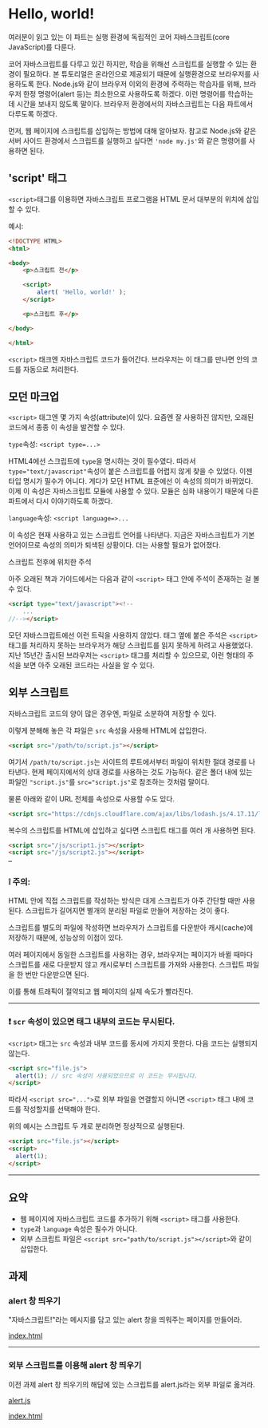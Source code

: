# Hello, world!
여러분이 읽고 있는 이 파트는 실행 환경에 독립적인 코어 자바스크립트(core JavaScript)를 다룬다.

코어 자바스크립트를 다루고 있긴 하지만, 학습을 위해선 스크립트를 실행할 수 있는 환경이 필요하다. 본 튜토리얼은 온라인으로 제공되기 때문에 실행환경으로 브라우저를 사용하도록 한다. Node.js와 같이 브라우저 이외의 환경에 주력하는 학습자를 위해, 브라우저 한정 명령어(alert 등)는 최소한으로 사용하도록 하겠다. 이런 명령어를 학습하는 데 시간을 보내지 않도록 말이다. 브라우저 환경에서의 자바스크립트는 다음 파트에서 다루도록 하겠다.

먼저, 웹 페이지에 스크립트를 삽입하는 방법에 대해 알아보자. 참고로 Node.js와 같은 서버 사이드 환경에서 스크립트를 실행하고 싶다면 ```'node my.js'```와 같은 명령어를 사용하면 된다.

## 'script' 태그
```<script>```태그를 이용하면 자바스크립트 프로그램을 HTML 문서 대부분의 위치에 삽입할 수 있다.

예시:
```html
<!DOCTYPE HTML>
<html>

<body>
    <p>스크립트 전</p>

    <script>
        alert( 'Hello, world!' );
    </script>

    <p>스크립트 후</p>

</body>

</html>
```

```<script>``` 태크엔 자바스크립트 코드가 들어간다. 브라우저는 이 태그를 만나면 안의 코드를 자동으로 처리한다.

## 모던 마크업
```<script>``` 태그엔 몇 가지 속성(attribute)이 있다. 요즘엔 잘 사용하진 않지만, 오래된 코드에서 종종 이 속성을 발견할 수 있다.

```type```속성: ```<script type=...>```

HTML4에선 스크립트에 ```type```을 명시하는 것이 필수였다. 따라서 ```type="text/javascript"```속성이 붙은 스크립트를 어렵지 않게 찾을 수 있었다. 이젠 타입 명시가 필수가 어니다. 게다가 모던 HTML 표준에선 이 속성의 의미가 바뀌었다. 이제 이 속성은 자바스크립트 모듈에 사용할 수 있다. 모듈은 심화 내용이기 때문에 다른 파트에서 다시 이야기하도록 하겠다.

```language```속성: ```<script language=>...```

이 속성은 현재 사용하고 있는 스크립트 언어를 나타낸다. 지금은 자바스크립트가 기본 언어이므로 속성의 의미가 퇴색된 상황이다. 더는 사용할 필요가 없어졌다.

스크립트 전후에 위치한 주석

아주 오래된 책과 가이드에서는 다음과 같이 ```<script>``` 태그 안에 주석이 존재하는 걸 볼 수 있다.
```html
<script type="text/javascript"><!--
    ...
//--></script>
```
모던 자바스크립트에선 이런 트릭을 사용하지 않았다. 태그 옆에 붙은 주석은 ```<script>``` 태그를 처리하지 못하는 브라우저가 해당 스크립트를 읽지 못하게 하려고 사용했었다. 지난 15년간 출시된 브라우저는 ```<script>``` 태그를 처리할 수 있으므로, 이런 형태의 주석을 보면 아주 오래된 코드라는 사실을 알 수 있다.

## 외부 스크립트
자바스크립트 코드의 양이 많은 경우엔, 파일로 소분하여 저장할 수 있다.

이렇게 분해해 놓은 각 파일은 ```src``` 속성을 사용해 HTML에 삽입한다.
```html
<script src="/path/to/script.js"></script>
```
여기서 ```/path/to/script.js```는 사이트의 루트에서부터 파일이 위치한 절대 경로를 나타낸다. 현제 페이지에서의 상대 경로를 사용하는 것도 가능하다. 같은 폴더 내에 있는 파일인 ```"script.js"```를 ```src="script.js"```로 참조하는 것처럼 말이다.

물론 아래와 같이 URL 전체를 속성으로 사용할 수도 있다.
```html
<script src="https://cdnjs.cloudflare.com/ajax/libs/lodash.js/4.17.11/lodash.js"></script>
```
복수의 스크립트를 HTML에 삽입하고 싶다면 스크립트 태그를 여러 개 사용하면 된다.
```html
<script src="/js/script1.js"></script>
<script src="/js/script2.js"></script>
…
```

### :grey_exclamation: 주의:

HTML 안에 직접 스크립트를 작성하는 방식은 대게 스크립트가 아주 간단할 때만 사용된다. 스크립트가 길어지면 별개의 분리된 파일로 만들어 저장하는 것이 좋다.

스크립트를 별도의 파일에 작성하면 브라우저가 스크립트를 다운받아 캐시(cache)에 저장하기 때문에, 성능상의 이점이 있다.

여러 페이지에서 동일한 스크립트를 사용하는 경우, 브라우저는 페이지가 바뀔 때마다 스크립트를 새로 다운받지 않고 캐시로부터 스크립트를 가져와 사용한다. 스크립트 파일을 한 번만 다운받으면 된다.

이를 통해 트래픽이 절약되고 웹 페이지의 실제 속도가 빨라진다.
***

### :exclamation: ```scr``` 속성이 있으면 태그 내부의 코드는 무시된다.

```<script>``` 태그는 ```src``` 속성과 내부 코드를 동시에 가지지 못한다.
다음 코드는 실행되지 않는다.

```html
<script src="file.js">
  alert(1); // src 속성이 사용되었으므로 이 코드는 무시됩니다.
</script>

```

따라서 ```<script src="...">```로 외부 파일을 연결할지 아니면 ```<script>``` 태그 내에 코드를 작성할지를 선택해야 한다.

위의 예시는 스크립트 두 개로 분리하면 정상적으로 실행된다.

```html
<script src="file.js"></script>
<script>
  alert(1);
</script>
```
***

## 요약
* 웹 페이지에 자바스크립트 코드를 추가하기 위해 ```<script>``` 태그를 사용한다.
* ```type```과 ```language``` 속성은 필수가 아니다.
* 외부 스크립트 파일은 ```<script src="path/to/script.js"></script>```와 같이 삽입한다.

## 과제
### alert 창 띄우기
"자바스크립트!"라는 메시지를 담고 있는 alert 창을 띄워주는 페이지를 만들어라.

<a href="/2. JavaScript basics/problem/1. Hello, world!/1. alert 창 띄우기/index.html">index.html</a>
***

### 외부 스크립트를 이용해 alert 창 띄우기
이전 과제 alert 창 띄우기의 해답에 있는 스크립트를 alert.js라는 외부 파일로 옮겨라.

<a href="/2. JavaScript basics/problem/1. Hello, world!/2. 외부 스크립트를 이용해 alert 창 띄우기/alert.js">alert.js</a>

<a href="/2. JavaScript basics/problem/1. Hello, world!/2. 외부 스크립트를 이용해 alert 창 띄우기/index.html">index.html</a>

